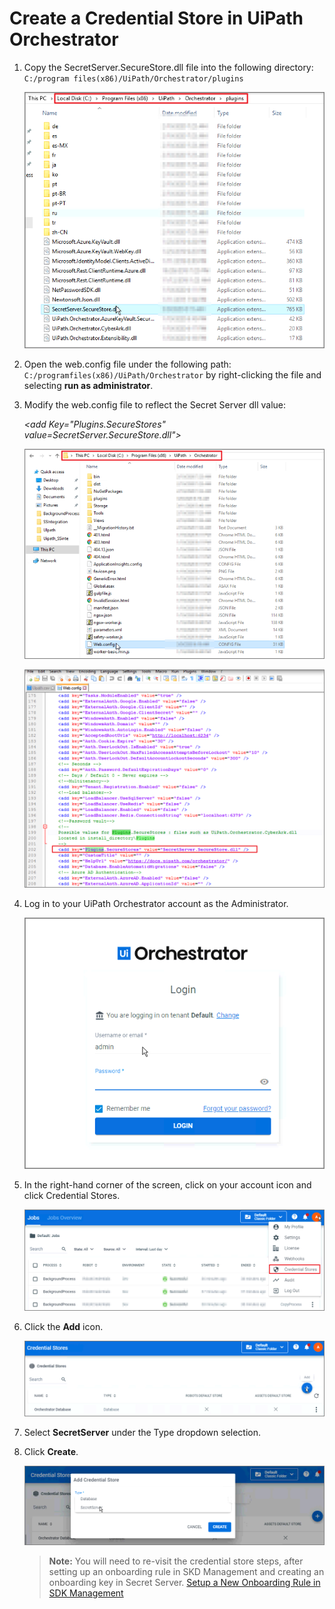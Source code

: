 [title]: # (Create a Credential Store in UiPath Orchestrator)
[tags]: # (credential store)
[priority]: # (202)
# Create a Credential Store in UiPath Orchestrator

1. Copy the SecretServer.SecureStore.dll file into the following directory: `C:/program files(x86)/UiPath/Orchestrator/plugins`

   ![Copy](images/config1.png)

1. Open the web.config file under the following path: `C:/programfiles(x86)/UiPath/Orchestrator` by right-clicking the file and selecting __run as administrator__.

1. Modify the web.config file to reflect the Secret Server dll value:

   _<add Key="Plugins.SecureStores" value=SecretServer.SecureStore.dll">_

   ![Web.config](images/config3.png)

   ![Web.config](images/config2.png)
1. Log in to your UiPath Orchestrator account as the Administrator.

   ![Log in](images/config4.png)
1. In the right-hand corner of the screen, click on your account icon and click Credential Stores.

   ![Credential Stores](images/config5.png)
1. Click the __Add__ icon.

   ![Add](images/config6.png)
1. Select __SecretServer__ under the Type dropdown selection.
1. Click __Create__.

   ![Create](images/config7.png)

   >**Note:** You will need to re-visit the credential store steps, after setting up an onboarding rule in SKD Management and creating an onboarding key in Secret Server. [Setup a New Onboarding Rule in SDK Management](setup-onboarding-rule-sdk.md)